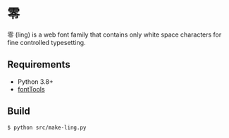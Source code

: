 # 零

零 (ling) is a web font family that contains only white space characters for fine controlled typesetting.

## Requirements

- Python 3.8+
- [fontTools](https://fonttools.readthedocs.io/en/latest/)

## Build

```shell-session
$ python src/make-ling.py
```
